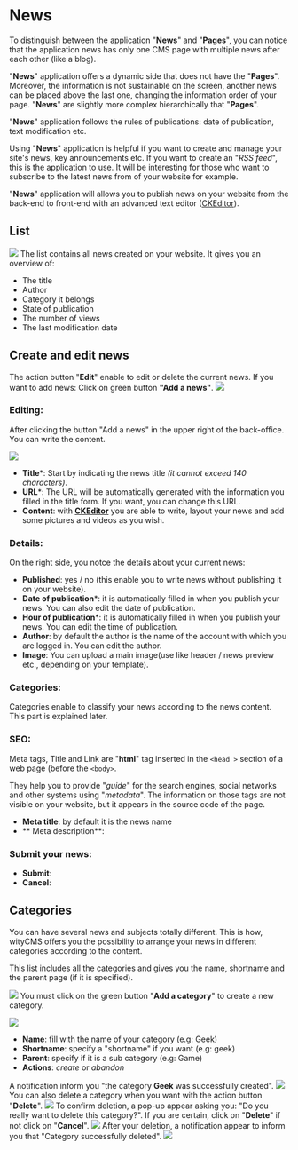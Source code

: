 # News

To distinguish between the application "**News**" and "**Pages**", you can notice that the application news has only one CMS page with multiple news after each other (like a blog).

"**News**" application offers a dynamic side that does not have the "**Pages**". Moreover, the information is not sustainable on the screen, another news can be placed above the last one, changing the information order of your page. "**News**" are slightly more complex hierarchically that "**Pages**".

"**News**" application follows the rules of publications: date of publication, text modification etc.

Using "**News**" application is helpful if you want to create and manage your site's news, key announcements etc. If you want to create an "*RSS feed*", this is the application to use. It will be interesting for those who want to subscribe to the latest news from of your website for example. 

"**News**" application will allows you to publish news on your website from the back-end to front-end with an advanced text editor ([CKEditor](http://docs.ckeditor.com/)).

## List
![](news-01.png)
The list contains all news created on your website. It gives you an overview of: 

* The title 
* Author
* Category it belongs
* State of publication
* The number of views
* The last modification date

## Create and edit news

The action button "**Edit**" enable to edit or delete the current news. 
If you want to add news: Click on green button **"Add a news"**.
![](news-02.png)
### Editing:

After clicking the button "Add a news" in the upper right of the back-office. You can write the content.

![](post-news-02.png)

* **Title***: Start by indicating the news title *(it cannot exceed 140 characters)*.
* **URL***: The URL will be automatically generated with the information you filled in the title form. If you want, you can change this URL.
* **Content**: with **[CKEditor](http://docs.ckeditor.com/)** you are able to write, layout your news and add some pictures and videos as you wish.

### Details:

On the right side, you notce the details about your current news:

* **Published**: yes / no (this enable you to write news without publishing it on your website).
* **Date of publication***: it is automatically filled in when you publish your news. You can also edit the date of publication.
*  **Hour of publication***: it is automatically filled in when you publish your news. You can edit the time of publication.
* **Author**: by default the author is the name of the account with which you are logged in. You can edit the author.
* **Image**: You can upload a main image(use like header / news preview etc., depending on your template).

### Categories:

Categories enable to classify your news according to the news content. This part is explained later. 

### SEO:

Meta tags, Title and Link are "**html**" tag inserted in the ```<head >``` section of a web page (before the ```<body>```. 

They help you to provide "*guide*" for the search engines, social networks and other systems using "*metadata*". The information on those tags are not visible on your website, but it appears in the source code of the page.

* **Meta title**: by default it is the news name
* ** Meta description**:

### Submit your news:

* **Submit**:
* **Cancel**:

## Categories

You can have several news and subjects totally different. This is how, wityCMS offers you the possibility to arrange your news in different categories according to the content.

This list includes all the categories and gives you the name, shortname and the parent page (if it is specified).

![](news-04.png)
You must click on the green button "**Add a category**" to create a new category.

![](news-05.png)

* **Name**: fill with the name of your category (e.g: Geek)
* **Shortname**: specify a "shortname" if you want (e.g: geek)
* **Parent**: specify if it is a sub category (e.g: Game)
* **Actions**: *create* or *abandon*

A notification inform you "the category **Geek** was successfully created".
![](news-06.png)
You can also delete a category when you want with the action button "**Delete**". 
![](news-07.png)
To confirm deletion, a pop-up appear asking you: "Do you really want to delete this category?".
If you are certain, click on "**Delete**" if not click on "**Cancel**".
![](news-08.png)
After your deletion, a notification appear to inform you that "Category successfully deleted". 
![](news-09.png)